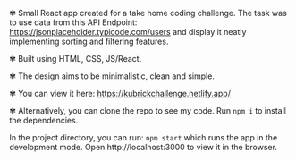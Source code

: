 ✾ Small React app created for a take home coding challenge. The task was to use data from this API Endpoint: https://jsonplaceholder.typicode.com/users and display it neatly implementing sorting and filtering features. 

✾ Built using HTML, CSS, JS/React.

✾ The design aims to be minimalistic, clean and simple. 

✾ You can view it here: https://kubrickchallenge.netlify.app/

✾ Alternatively, you can clone the repo to see my code. Run `npm i` to install the dependencies.

In the project directory, you can run: `npm start` which runs the app in the development mode. Open http://localhost:3000 to view it in the browser.
